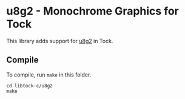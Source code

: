 u8g2 - Monochrome Graphics for Tock
===================================

This library adds support for [u8g2](https://github.com/olikraus/u8g2) in Tock.

Compile
-------

To compile, run `make` in this folder.

```
cd libtock-c/u8g2
make
```

